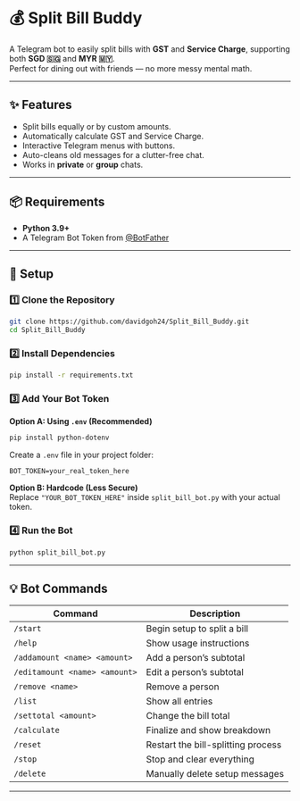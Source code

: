 # 💰 Split Bill Buddy

A Telegram bot to easily split bills with **GST** and **Service Charge**, supporting both **SGD 🇸🇬** and **MYR 🇲🇾**.  
Perfect for dining out with friends — no more messy mental math.

---

## ✨ Features
- Split bills equally or by custom amounts.
- Automatically calculate GST and Service Charge.
- Interactive Telegram menus with buttons.
- Auto-cleans old messages for a clutter-free chat.
- Works in **private** or **group** chats.

---

## 📦 Requirements
- **Python 3.9+**
- A Telegram Bot Token from [@BotFather](https://t.me/BotFather)

---

## 🚀 Setup

### 1️⃣ Clone the Repository
```bash
git clone https://github.com/davidgoh24/Split_Bill_Buddy.git
cd Split_Bill_Buddy
```

### 2️⃣ Install Dependencies
```bash
pip install -r requirements.txt
```

### 3️⃣ Add Your Bot Token

**Option A: Using `.env` (Recommended)**
```bash
pip install python-dotenv
```
Create a `.env` file in your project folder:
```env
BOT_TOKEN=your_real_token_here
```

**Option B: Hardcode (Less Secure)**  
Replace `"YOUR_BOT_TOKEN_HERE"` inside `split_bill_bot.py` with your actual token.

### 4️⃣ Run the Bot
```bash
python split_bill_bot.py
```

---

## 💡 Bot Commands

| Command                       | Description                         |
| ----------------------------- | ----------------------------------- |
| `/start`                      | Begin setup to split a bill         |
| `/help`                       | Show usage instructions             |
| `/addamount <name> <amount>`  | Add a person’s subtotal              |
| `/editamount <name> <amount>` | Edit a person’s subtotal             |
| `/remove <name>`              | Remove a person                      |
| `/list`                       | Show all entries                     |
| `/settotal <amount>`          | Change the bill total                |
| `/calculate`                  | Finalize and show breakdown          |
| `/reset`                      | Restart the bill-splitting process   |
| `/stop`                       | Stop and clear everything            |
| `/delete`                     | Manually delete setup messages       |

---
